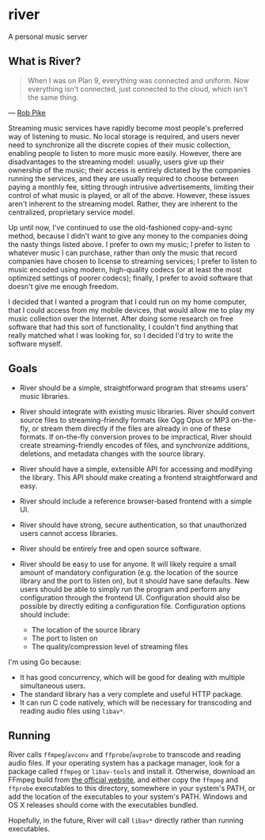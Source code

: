 river
=====

A personal music server

What is River?
--------------

> When I was on Plan 9, everything was connected and uniform. Now everything
> isn't connected, just connected to the cloud, which isn't the same thing.

― [Rob Pike](http://usesthis.com/interviews/rob.pike/)

Streaming music services have rapidly become most people's preferred way of
listening to music. No local storage is required, and users never need to
synchronize all the discrete copies of their music collection, enabling people
to listen to more music more easily. However, there are disadvantages to the
streaming model: usually, users give up their ownership of the music; their
access is entirely dictated by the companies running the services, and they are
usually required to choose between paying a monthly fee, sitting through
intrusive advertisements, limiting their control of what music is played, or
all of the above. However, these issues aren't inherent to the streaming model.
Rather, they are inherent to the centralized, proprietary service model.

Up until now, I've continued to use the old-fashioned copy-and-sync method,
because I didn't want to give any money to the companies doing the nasty things
listed above. I prefer to own my music; I prefer to listen to whatever music I
can purchase, rather than only the music that record companies have chosen to
license to streaming services; I prefer to listen to music encoded using modern,
high-quality codecs (or at least the most optimized settings of poorer codecs);
finally, I prefer to avoid software that doesn't give me enough freedom.

I decided that I wanted a program that I could run on my home computer, that
I could access from my mobile devices, that would allow me to play my music
collection over the Internet. After doing some research on free software that
had this sort of functionality, I couldn't find anything that really matched
what I was looking for, so I decided I'd try to write the software myself.

Goals
-----
*   River should be a simple, straightforward program that streams users' music
    libraries.
*   River should integrate with existing music libraries. River should convert
    source files to streaming-friendly formats like Ogg Opus or MP3 on-the-fly,
    or stream them directly if the files are already in one of these formats.
    If on-the-fly conversion proves to be impractical, River should create
    streaming-friendly encodes of files, and synchronize additions, deletions,
    and metadata changes with the source library.
*   River should have a simple, extensible API for accessing and modifying the
    library. This API should make creating a frontend straightforward and easy.
*   River should include a reference browser-based frontend with a simple UI.
*   River should have strong, secure authentication, so that unauthorized users
    cannot access libraries.
*   River should be entirely free and open source software.
*   River should be easy to use for anyone. It will likely require a small
    amount of mandatory configuration (e.g. the location of the source library
    and the port to listen on), but it should have sane defaults. New
    users should be able to simply run the program and perform any configuration
    through the frontend UI. Configuration should also be possible by directly
    editing a configuration file. Configuration options should include:

    * The location of the source library
    * The port to listen on
    * The quality/compression level of streaming files

I'm using Go because:

*   It has good concurrency, which will be good for dealing with multiple
    simultaneous users.
*   The standard library has a very complete and useful HTTP package.
*   It can run C code natively, which will be necessary for transcoding and reading audio files using `libav*`.

Running
-------

River calls `ffmpeg`/`avconv` and `ffprobe`/`avprobe` to transcode and reading audio files. If your operating system has a package manager, look for a package called `ffmpeg` or `libav-tools` and install it. Otherwise, download an FFmpeg build from [the official website](https://www.ffmpeg.org/download.html), and either copy the `ffmpeg` and `ffprobe` executables to this directory, somewhere in your system's PATH, or add the location of the executables to your system's PATH. Windows and OS X releases should come with the executables bundled.

Hopefully, in the future, River will call `libav*` directly rather than running executables.
